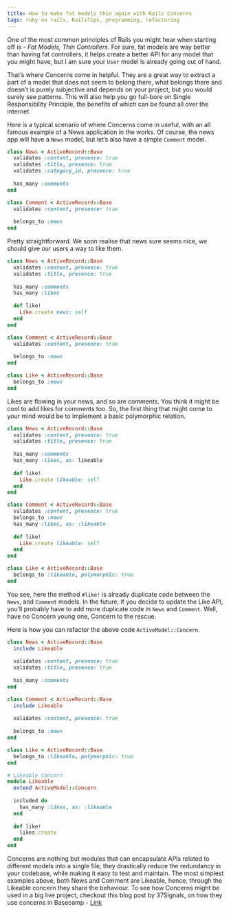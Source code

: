 ```yaml
---
title: How to make fat models thin again with Rails Concerns
tags: ruby on rails, RailsTips, programming, refactoring
---
```


One of the most common principles of Rails you might hear when starting off is - *Fat Models, Thin Controllers*. For sure, fat models are way better than having fat controllers, it helps create a better API for any model that you might have, but I am sure your `User` model is already going out of hand.

That’s where Concerns come in helpful. They are a great way to extract a part of a model that does not seem to belong there, what belongs there and doesn’t is purely subjective and depends on your project, but you would surely see patterns. This will also help you go full-bore on Single Responsibility Principle, the benefits of which can be found all over the internet.

Here is a typical scenario of where Concerns come in useful, with an all famous example of a News application in the works. Of course, the news app will have a `News` model, but let’s also have a simple `Comment` model.

```ruby
class News < ActiveRecord::Base
  validates :content, presence: true
  validates :title, presence: true
  validates :category_id, presence: true
  
  has_many :comments
end

class Comment < ActiveRecord::Base
  validates :content, presence: true
  
  belongs_to :news
end
```

Pretty straightforward. We soon realise that news sure seems nice, we should give our users a way to like them.

```ruby
class News < ActiveRecord::Base
  validates :content, presence: true
  validates :title, presence: true
  
  has_many :comments
  has_many :likes
  
  def like!
    Like.create news: self
  end
end

class Comment < ActiveRecord::Base
  validates :content, presence: true
  
  belongs_to :news
end

class Like < ActiveRecord::Base
  belongs_to :news
end
```

Likes are flowing in your news, and so are comments. You think it might be cool to add likes for comments too. So, the first thing that might come to your mind would be to implement a basic polymorphic relation.

```ruby
class News < ActiveRecord::Base
  validates :content, presence: true
  validates :title, presence: true
  
  has_many :comments
  has_many :likes, as: likeable
  
  def like!
    Like.create likeable: self
  end
end

class Comment < ActiveRecord::Base
  validates :content, presence: true
  belongs_to :news
  has_many :likes, as: :likeable
  
  def like!
    Like.create likeable: self
  end
end

class Like < ActiveRecord::Base
  belongs_to :likeable, polymorphic: true
end
```

You see, here the method `#like!` is already duplicate code between the `News`, and `Comment` models. In the future, if you decide to update the Like API, you’ll probably have to add more duplicate code in `News` and `Comment`. Well, have no Concern young one, Concern to the rescue.

Here is how you can refactor the above code `ActiveModel::Concern`.

```ruby
class News < ActiveRecord::Base
  include Likeable
  
  validates :content, presence: true
  validates :title, presence: true
  
  has_many :comments
end

class Comment < ActiveRecord::Base
  include Likeable
  
  validates :content, presence: true
  
  belongs_to :news
end

class Like < ActiveRecord::Base
  belongs_to :likeable, polymorphic: true
end

# Likeable Concern
module Likeable
  extend ActiveModel::Concern
  
  included do
    has_many :likes, as: :likeable
  end
  
  def like!
    likes.create
  end
end
```

Concerns are nothing but modules that can encapsulate APIs related to different models into a single file, they drastically reduce the redundancy in your codebase, while making it easy to test and maintain. The most simplest examples above, both News and Comment are Likeable, hence, through the Likeable concern they share the behaviour.
To see how Concerns might be used in a big live project, checkout this blog post by 37Signals, on how they use concerns in Basecamp - [Link](https://signalvnoise.com/posts/3372-put-chubby-models-on-a-diet-with-concerns)
